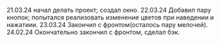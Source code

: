 21.03.24 начал делать проект; создал окно.
22.03.24 Добавил пару кнопок; попытался реализовать изменение цветов при наведении и нажатиии.
23.03.24 Закончил с фронтом(осталось пару мелочей).
24.02.24 Окончательно закончил с фронтом, сделал бэк.
